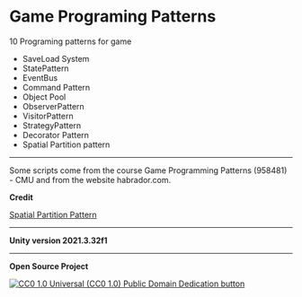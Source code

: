 # Game Programing Patterns
10 Programing patterns for game
 - SaveLoad System
 - StatePattern
 - EventBus
 - Command Pattern
 - Object Pool
 - ObserverPattern
 - VisitorPattern
 - StrategyPattern
 - Decorator Pattern
 - Spatial Partition pattern

---

Some scripts come from the course Game Programming Patterns (958481) - CMU and from the website habrador.com.

**Credit**

[Spatial Partition Pattern](https://www.habrador.com/tutorials/programming-patterns/19-spatial-partition-pattern/)

---
**Unity version 2021.3.32f1**

---
**Open Source Project**

[![CC0 1.0 Universal (CC0 1.0) Public Domain Dedication
button][cc-zero-png]][cc-zero]

[cc-zero-png]: https://licensebuttons.net/l/zero/1.0/88x31.png "CC0 1.0 Universal (CC0 1.0) Public Domain Dedication button"
[cc-zero]: https://creativecommons.org/publicdomain/zero/1.0/
